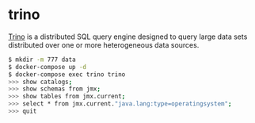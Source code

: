 trino
=====

[Trino][1] is a distributed SQL query engine designed to query large data sets
distributed over one or more heterogeneous data sources.

```bash
$ mkdir -m 777 data
$ docker-compose up -d
$ docker-compose exec trino trino
>>> show catalogs;
>>> show schemas from jmx;
>>> show tables from jmx.current;
>>> select * from jmx.current."java.lang:type=operatingsystem";
>>> quit
```

[1]: https://trino.io/docs/current/installation/deployment.html
